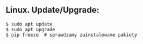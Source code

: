 ## Linux. Update/Upgrade:

```
$ sudo apt update
$ sudo apt upgrade
$ pip freeze  # sprawdzamy zainstalowane pakiety

```

